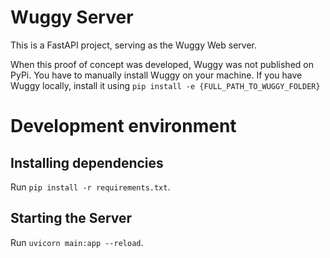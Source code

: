 # Wuggy Server

This is a FastAPI project, serving as the Wuggy Web server.

When this proof of concept was developed, Wuggy was not published on PyPi. You have to manually install Wuggy on your machine.
If you have Wuggy locally, install it using `pip install -e {FULL_PATH_TO_WUGGY_FOLDER}`

# Development environment

## Installing dependencies

Run `pip install -r requirements.txt`.

## Starting the Server

Run `uvicorn main:app --reload`.